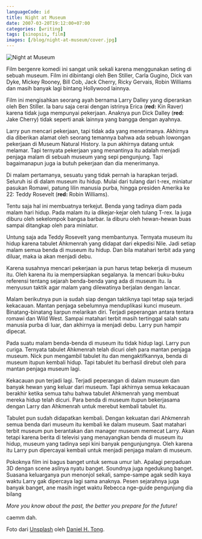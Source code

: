 ```yaml
---
languageCode: id
title: Night at Museum
date: 2007-03-20T19:12:00+07:00
categories: [writing]
tags: [sinopsis, film]
images: [/blog/night-at-museum/cover.jpg]
---
```

![Night at Museum](cover.jpg)

Film bergenre komedi ini sangat unik sekali karena menggunakan seting di sebuah museum. Film ini dibintangi oleh Ben Stiller, Carla Gugino, Dick van Dyke, Mickey Rooney, Bill Cob, Jack Cherry, Ricky Gervais, Robin Williams dan masih banyak lagi bintang Hollywood lainnya.

Film ini mengisahkan seorang ayah bernama Larry Dalley yang diperankan oleh Ben Stiller. Ia baru saja cerai dengan istrinya Erica (**red:** Kin Raver) karena tidak juga mempunyai pekerjaan. Anaknya pun Dick Dalley (**red:** Jake Cherry) tidak seperti anak lainnya yang bangga dengan ayahnya.

Larry pun mencari pekerjaan, tapi tidak ada yang menerimanya. Akhirnya dia diberikan alamat oleh seorang temannya bahwa ada sebuah lowongan pekerjaan di Museum Natural History. Ia pun akhirnya datang untuk melamar. Tapi ternyata pekerjaan yang menantinya itu adalah menjadi penjaga malam di sebuah museum yang sepi pengunjung. Tapi bagaimanapun juga ia butuh pekerjaan dan dia menerimanya.

Di malam pertamanya, sesuatu yang tidak pernah ia harapkan terjadi. Seluruh isi di dalam museum itu hidup. Mulai dari tulang dari t-rex, miniatur pasukan Romawi, patung lilin manusia purba, hingga presiden Amerika ke 22: Teddy Rosevelt (**red:** Robin Williams).

Tentu saja hal ini membuatnya terkejut. Benda yang tadinya diam pada malam hari hidup. Pada malam itu ia dikejar-kejar oleh tulang T-rex. Ia juga diburu oleh sekelompok bangsa barbar. Ia diburu oleh hewan-hewan buas sampai ditangkap oleh para miniatur.

Untung saja ada Teddy Rosevelt yang membantunya. Ternyata museum itu hidup karena tabulet Ahkmenrah yang didapat dari ekpedisi Nile. Jadi setiap malam semua benda di museum itu hidup. Dan bila matahari terbit ada yang diluar, maka ia akan menjadi debu.

Karena susahnya mencari pekerjaan ia pun harus tetap bekerja di museum itu. Oleh karena itu ia mempersiapkan segalanya. Ia mencari buku-buku referensi tentang sejarah benda-benda yang ada di museum itu. Ia menyusun taktik agar malam yang dilewatinya berjalan dengan lancar.

Malam berikutnya pun ia sudah siap dengan taktiknya tapi tetap saja terjadi kekacauan. Mantan penjaga sebelumnya menduplikasi kunci museum. Binatang-binatang liarpun melarikan diri. Terjadi peperangan antara tentara romawi dan Wild West. Sampai matahari terbit masih tertinggal salah satu manusia purba di luar, dan akhirnya ia menjadi debu. Larry pun hampir dipecat.

Pada suatu malam benda-benda di museum itu tidak hidup lagi. Larry pun curiga. Ternyata tabulet Ahkmenrah telah dicuri oleh para mantan penjaga museum. Nick pun mengambil tabulet itu dan mengaktifkannya, benda di museum itupun kembali hidup. Tapi tabulet itu berhasil direbut oleh para mantan penjaga museum lagi.

Kekacauan pun terjadi lagi. Terjadi peperangan di dalam museum dan banyak hewan yang keluar dari museum. Tapi akhirnya semua kekacauan berakhir ketika semua tahu bahwa tabulet Ahkmenrah yang membuat mereka hidup telah dicuri. Para benda di museum itupun bekerjasama dengan Larry dan Ahkmenrah untuk merebut kembali tabulet itu.

Tabulet pun sudah didapatkan kembali. Dengan kekuatan dari Ahkmenrah semua benda dari museum itu kembali ke dalam museum. Saat matahari terbit museum pun berantakan dan manager museum memecat Larry. Akan tetapi karena berita di televisi yang menayangkan benda di museum itu hidup, museum yang tadinya sepi kini banyak pengunjungnya. Oleh karena itu Larry pun dipercayai kembali untuk menjadi penjaga malam di museum.

Pokoknya film ini bagus banget untuk semua umur lah. Apalagi perpaduan 3D dengan scene aslinya nyatu banget. Soundnya juga ngedukung banget. Suasana keluarganya pun menonjol sekali, sampe-sampe agak sedih kaya waktu Larry gak dipercaya lagi sama anaknya. Pesen sejarahnya juga banyak banget, ane masih inget waktu Rebecca nge-guide pengunjung dia bilang

*More you know about the past, the better you prepare for the future!*

caemm dah.

Foto dari [Unsplash](https://unsplash.com/photos/xBeid9r1paU) oleh [Daniel H. Tong](https://unsplash.com/@danieltong).
